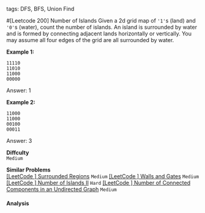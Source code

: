 tags: DFS, BFS, Union Find

#[Leetcode 200] Number of Islands
Given a 2d grid map of `'1'`s (land) and `'0'`s (water), count the number of islands. 
An island is surrounded by water and is formed by connecting adjacent lands horizontally or vertically. 
You may assume all four edges of the grid are all surrounded by water.

**Example 1:**

    11110
    11010
    11000
    00000

Answer: 1

**Example 2:**

    11000
    11000
    00100
    00011

Answer: 3

**Diffculty**  
`Medium`

**Similar Problems**  
[[LeetCode ] Surrounded Regions]() `Medium`
[[LeetCode ] Walls and Gates]() `Medium`
[[LeetCode ] Number of Islands II]() `Hard`
[[LeetCode ] Number of Connected Components in an Undirected Graph]() `Medium`


#### Analysis

